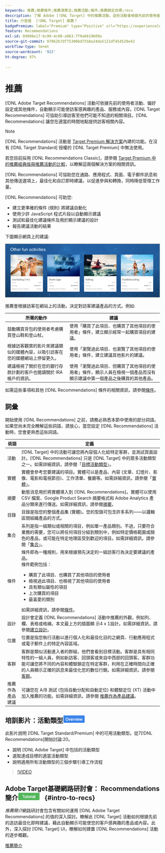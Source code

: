 ```yaml
---
keywords: 推薦;推薦條件;推薦演算法;推薦活動;條件;推薦鎖定目標;recs
description: 了解 Adobe [!DNL Target] 中的推薦活動，這些活動會根據先前的使用者活動或其他演算法，自動顯示可能吸引客戶的內容。
title: 什麼是  [!DNL Target] 推薦？
badgePremium: label="Premium" type="Positive" url="https://experienceleague.adobe.com/docs/target/using/introduction/intro.html?lang=zh-Hant#premium newtab=true" tooltip="檢視Target Premium包含的內容。"
feature: Recommendations
exl-id: 0d986e17-bc99-4c08-a963-7f9a6619609a
source-git-commit: 07062b7df75300bd7558a24da5121df454520e42
workflow-type: tm+mt
source-wordcount: '922'
ht-degree: 97%

---
```


# 推薦

[!DNL Adobe Target Recommendations] 活動可依據先前的使用者活動、偏好設定或其他條件，自動顯示可能使訪客感興趣的產品、服務或內容。[!DNL Target Recommendations] 可協助引導訪客至他們可能不知道的相關項目。[!DNL Recommendations] 讓您在適當的時間地點提供訪客相關內容。

>[!NOTE]
>
>[!DNL Recommendations] 活動是 [Target Premium 解決方案](/help/main/c-intro/intro.md#premium)內建的功能。在沒有 [!DNL Target Standard] 授權的 [!DNL Target Premium] 中無法使用。
>
>若您目前採用 [!DNL Recommendations Classic]，請參閱 [Target Premium 中的推薦經典版與推薦活動的比較](/help/main/c-recommendations/c-recommendations-faq/recommendations-classic-versus-recommendations-activities-target-premium.md#concept_A80223EF66634EA380580C2823A581C5)，以瞭解這兩個解決方案的相關資訊。

[!DNL Recommendations] 可協助您在通路、應用程式、頁面、電子郵件訊息和其他傳送選項上，最佳化和自訂即時建議，以促進參與和轉換，同時降低管理工作量。

[!DNL Recommendations] 可助您:

* 建立更準確的條件 (規則) 將建議自動化
* 使用少許 JavaScript 程式片段以自動顯示建議
* 測試和最佳化建議條件及用於顯示建議的設計
* 報告建議活動的結果

下圖顯示網頁上的建議:

![velocity_example image](assets/velocity_example.png)

推薦會根據訪客在網站上的活動，決定對訪客建議產品的方式。例如:

| 所需的動作 | 建議 |
|--- |--- |
| 鼓勵購買背包的使用者考慮購買登山鞋和登山杖。 | 使用「購買了此項目、也購買了其他項目的使用者」條件，建立顯示經常一起購買項目的建議。 |
| 根據訪客觀賞的影片來建議類似的媒體內容，以吸引訪客在您的媒體網站上停留更久。 | 使用「瀏覽過此項目、也瀏覽了其他項目的使用者」條件，建立建議其他影片的建議。 |
| 建議檢視了關於在您的銀行存款計劃的客戶也閱讀關於 IRA 帳戶的資訊。 | 使用「瀏覽過此項目、但購買了其他項目的使用者」條件，顯示人員在檢視一個產品而沒有顯示建議中第一個產品之後購買的其他產品。 |

如需這些事項和其他 [!DNL Recommendations] 條件的相關資訊，請參閱[條件](/help/main/c-recommendations/c-algorithms/algorithms.md)。

## 詞彙

開始使用 [!DNL Recommendations] 之前，請務必熟悉本節中使用的部分詞語。如果您尚未完全瞭解這些詞語，請放心，當您設定 [!DNL Recommendations] 活動時，您會更熟悉這些詞語。

| 術語 | 定義 |
| --- | --- |
| 活動 | [!DNL Target] 中的活動可讓您將內容個人化給特定客群，並測試頁面設計。[!DNL Recommendations] 只是 [!DNL Target] 中的眾多活動類型之一。如需詳細資訊，請參閱「[目標活動類型](/help/main/c-activities/target-activities-guide.md)」。 |
| 實體 | 實體會參考您要建議的項目。實體可以是產品、內容 (文章、幻燈片、影像、電影和電視節目)、工作清單、餐廳等。如需詳細資訊，請參閱「[實體](/help/main/c-recommendations/c-products/products.md)」。 |
| 摘要 | 動態消息用於將實體導入到 [!DNL Recommendations]。實體可以使用 CSV 檔案、Google Product Search 摘要格式和 Adobe Analytics 產品分類來進行傳送。如需詳細資訊，請參閱[摘要](/help/main/c-recommendations/c-products/feeds.md)。 |
| 目錄 | 目錄是指您的整個產品集 (實體)。您的型錄可包含許多系列——以邏輯區間組織產品的方式。 |
| 集合 | 系列是指一組類似或相關的項目，例如單一產品類別。不過，只要符合業務的需要，您可以將任何項目分組到類別中，例如特定價格範圍或顏色的產品，或可能在特定地理區受到歡迎的項目。如需詳細資訊，請參閱「[集合](/help/main/c-recommendations/c-products/collections.md)」。 |
| 條件 | 條件即為一種規則，用來根據預先決定的一組訪客行為決定要建議的產品。<br>條件範例包括： <ul><li>購買了此項目、也購買了其他項目的使用者</li><li>檢視過此項目、也檢視了其他項目的使用者</li><li>具有類似屬性的項目</li><li>上次購買的項目</li><li>最喜愛的類別</li></ul>  如需詳細資訊，請參閱[條件](/help/main/c-recommendations/c-algorithms/algorithms.md)。 |
| 設計 | 設計會定義 [!DNL Recommendations] 活動中推薦的外觀，例如列、欄、表格或格線。本文最上方的插圖顯 示4 x 1設計。如需詳細資訊，請參閱[建立設計](/help/main/c-recommendations/c-design-overview/create-design.md)。 |
| 位置 | 位置是指您執行活動以進行個人化和最佳化目的之網頁、行動應用程式或電子郵件上的特定內容區域。 |
| 客群 | 客群是類似活動進入者的群組，他們會看到目標活動。客群是具有相同特性的一組人員，例如新訪客、回頭客或來自中西部的回頭客。客群功能可讓您將不同的內容和體驗鎖定在特定客群，利用在正確時間向正確的人員顯示正確的訊息來最佳化您的數位行銷。如需詳細資訊，請參閱[客群](/help/main/c-target/target.md)。 |
| 推薦作為產品建議 | 可讓您在 A/B 測試 (包括自動分配和自動定位) 和體驗定位 (XT) 活動中加入推薦的功能。如需詳細資訊，請參閱 [推薦作為產品建議](/help/main/c-recommendations/recommendations-as-an-offer.md)。 |

## 培訓影片：活動類型![Overview badge](/help/main/assets/overview.png)

此影片說明 [!DNL Target Standard/Premium] 中的可用活動類型。從7[!DNL Recommendations]開始討論:20。

* 說明 [!DNL Adobe Target] 中包括的活動類型
* 選取達成目標的適當活動類型
* 說明適用所有活動類型的三個步驟引導工作流程

>[!VIDEO](https://video.tv.adobe.com/v/17386)

## Adobe Target基礎網路研討會： Recommendations簡介![教學課程徽章](/help/main/assets/tutorial.png) {#intro-to-recs}

*推薦簡介*&#x200B;網路研討會包含有關如何運用 [!DNL Adobe Target Recommendations] 的值的深入探討。瞭解此 [!DNL Target] 活動如何根據先前的造訪最佳化即時建議，藉此自動顯示可能使您的客戶感興趣的產品或內容。此外，深入探討 [!DNL Target] UI，瞭解如何建置 [!DNL Recommendations] 活動的逐步概觀。

[推薦簡介](https://adobecustomersuccess.adobeconnect.com/p8gt31drhs3e/?OWASP_CSRFTOKEN=4bd6cac5d0806167ee0a5449ba93d6300548d09c922bcb751c38973897a5703a)
